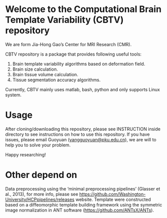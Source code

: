 # Welcome to the Computational Brain Template Variability (CBTV) repository

We are form Jia-Hong Gao’s Center for MRI Research (CMR).

CBTV repository is a package that provides following useful tools:

1.	Brain template variability algorithms based on deformation field.
2.	Brain size calculation.
3.	Brain tissue volume calculation.
4.	Tissue segmentation accuracy algorithms.

Currently, CBTV mainly uses matlab, bash, python and only supports Linux system.

# Usage

After cloning/downloading this repository, please see INSTRUCTION inside directory to see instructions on how to use this repository.
If you have issues, please email Guoyuan (yangguoyuan@pku.edu.cn), we are will to help you to solve your problem.

Happy researching!

# Other depend on
Data preprocessing using the ‘minimal preprocessing pipelines’ (Glasser et al., 2013), for more info, please see https://github.com/Washington-University/HCPpipelines/releases website. Template were constructed based on a diffeomorphic template building framework using the symmetric image normalization in ANT software (https://github.com/ANTsX/ANTs).
